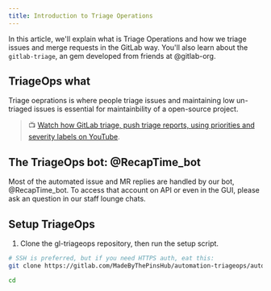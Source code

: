 ```yaml
---
title: Introduction to Triage Operations
---
```


In this article, we'll explain what is Triage Operations and how we triage issues and merge requests in the GitLab way. You'll also learn about the `gitlab-triage`, an gem developed from friends at @gitlab-org.

## TriageOps what

Triage oeprations is where people triage issues and maintaining low un-triaged issues is essential for maintainbility of a open-source project.

> :tv: [Watch how GitLab triage, push triage reports, using priorities and severity labels on YouTube](https://www.youtube-nocookie.com/watch?v=qOlN2G1BDhk).

## The TriageOps bot: @RecapTime_bot

Most of the automated issue and MR replies are handled by our bot, @RecapTime_bot. To access that account on API or even in the GUI, please ask an question in our staff lounge chats.

## Setup TriageOps

1. Clone the gl-triageops repository, then run the setup script.

```bash
# SSH is preferred, but if you need HTTPS auth, eat this:
git clone https://gitlab.com/MadeByThePinsHub/automation-triageops/auto-triage-bot.git

cd
```